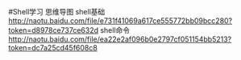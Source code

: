 #Shell学习
思维导图
shell基础
http://naotu.baidu.com/file/e731f41069a617ce555772bb09bcc280?token=d8978ce737ce632d
shell命令
http://naotu.baidu.com/file/ea22e2af096b0e2797cf051154bb5213?token=dc7a25cd45f608c8


